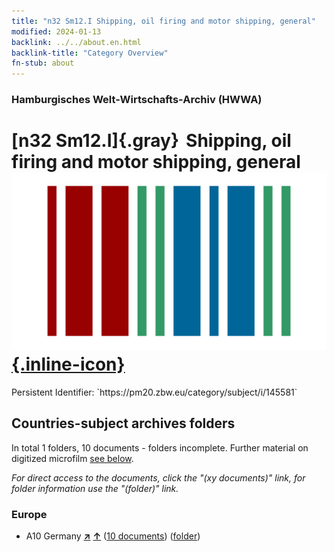 ```yaml
---
title: "n32 Sm12.I Shipping, oil firing and motor shipping, general"
modified: 2024-01-13
backlink: ../../about.en.html
backlink-title: "Category Overview"
fn-stub: about
---
```


### Hamburgisches Welt-Wirtschafts-Archiv (HWWA)

# [n32 Sm12.I]{.gray}&#8201; Shipping, oil firing and motor shipping, general &#160; [![Wikidata](/images/Wikidata-logo.svg "Wikidata"){.inline-icon}](http://www.wikidata.org/entity/Q104711164)

<div class="hint">Persistent Identifier: `https://pm20.zbw.eu/category/subject/i/145581`</div>







## Countries-subject archives folders







In total 1 folders, 10 documents - folders incomplete. Further material on digitized microfilm [see below](#filmsections).

_For direct access to the documents, click the "(xy documents)" link, for folder information use the "(folder)" link._



### Europe

- A10 Germany [**&nearr;**](../../../geo/i/126128/about.en.html "Germany (all folders)") [**&uarr;**](../../../geo/about.en.html#A10 "Country category system") (<a href="https://pm20.zbw.eu/iiifview/folder/sh/126128,145581" title="about: Germany : Shipping, oil firing and motor shipping, general" target="_blank">10 documents</a>) ([folder](../../../../folder/sh/1261xx/126128/1455xx/145581/about.en.html))



<a id="filmsections" />













